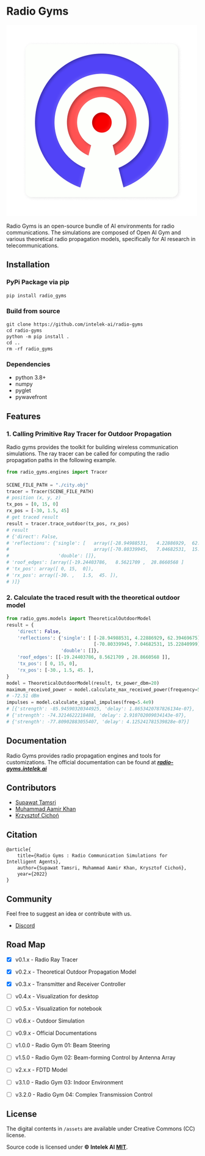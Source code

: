 # Radio Gyms

![Radio Gyms](https://github.com/intelek-ai/radio-gyms/blob/master/assets/logo.png)

Radio Gyms is an open-source bundle of AI environments for radio communications. The simulations are composed of Open AI Gym and various theoretical radio propagation models, specifically for AI research in telecommunications. 

## Installation
### PyPi Package via pip
```shell
pip install radio_gyms
```
### Build from source
```shell
git clone https://github.com/intelek-ai/radio-gyms
cd radio-gyms
python -m pip install .
cd ..
rm -rf radio_gyms
```
### Dependencies
* python 3.8+
* numpy
* pyglet
* pywavefront
## Features
### 1. Calling Primitive Ray Tracer for Outdoor Propagation
Radio gyms provides the toolkit for building wireless communication simulations. 
The ray tracer can be called for computing the radio propagation paths in the following example.
```python
from radio_gyms.engines import Tracer

SCENE_FILE_PATH = "./city.obj"
tracer = Tracer(SCENE_FILE_PATH)
# position (x, y, z)
tx_pos = [0, 15, 0]
rx_pos = [-30, 1.5, 45]
# get traced result
result = tracer.trace_outdoor(tx_pos, rx_pos)
# result
# {'direct': False, 
# 'reflections': {'single': [   array([-28.94988531,   4.22886929,  62.39469675]),
#                               array([-70.80339945,   7.04682531,  15.22840999])],
#                  'double': []},
# 'roof_edges': [array([-19.24403786,   8.5621709 ,  28.8660568 ]
# 'tx_pos': array([ 0, 15,  0]),
# 'rx_pos': array([-30. ,   1.5,  45. ]),
# )]}
```
### 2. Calculate the traced result with the theoretical outdoor model
```python
from radio_gyms.models import TheoreticalOutdoorModel
result = {
    'direct': False, 
    'reflections': {'single': [ [-28.94988531, 4.22886929, 62.39469675],
                                [-70.80339945, 7.04682531, 15.22840999]],
                    'double': []},
    'roof_edges': [[-19.24403786, 8.5621709 , 28.8660568 ]],
    'tx_pos': [ 0, 15, 0],
    'rx_pos': [-30., 1.5, 45. ],
}
model = TheoreticalOutdoorModel(result, tx_power_dbm=20)
maximum_received_power = model.calculate_max_received_power(frequency=5.4e9) 
# -72.51 dBm
impulses = model.calculate_signal_impulses(freq=5.4e9)
# [{'strength': -85.94590320344925, 'delay': 1.8653420787826134e-07},
# {'strength': -74.3214622218488, 'delay': 2.910702009034143e-07}, 
# {'strength': -77.80902883055407, 'delay': 4.125241781539828e-07}]
```
## Documentation
Radio Gyms provides radio propagation engines and tools for customizations.
The official documentation can be found at ***[radio-gyms.intelek.ai](https://radio-gyms.intelek.ai)***

## Contributors
- [Supawat Tamsri](https://github.com/tamsri)
- [Muhammad Aamir Khan](https://scholar.google.com/citations?user=Q7YdzQEAAAAJ)
- [Krzysztof Cichoń](https://scholar.google.com/citations?user=GmzK3-oAAAAJ)

## Citation

```
@article{
	title={Radio Gyms : Radio Communication Simulations for Intelligent Agents},
	author={Supawat Tamsri, Muhammad Aamir Khan, Krysztof Cichoń},
	year={2022}
}
```

## Community
Feel free to suggest an idea or contribute with us.
* [Discord](https://discord.gg/Rp2KhXcpPh)

## Road Map
- [x] v0.1.x - Radio Ray Tracer
- [x] v0.2.x - Theoretical Outdoor Propagation Model
- [x] v0.3.x - Transmitter and Receiver Controller
- [ ] v0.4.x - Visualization for desktop
- [ ] v0.5.x - Visualization for notebook
- [ ] v0.6.x - Outdoor Simulation
- [ ] v0.9.x - Official Documentations
- [ ] v1.0.0 - Radio Gym 01: Beam Steering
- [ ] v1.5.0 - Radio Gym 02: Beam-forming Control by Antenna Array
- [ ] v2.x.x - FDTD Model
- [ ] v3.1.0 - Radio Gym 03: Indoor Environment
- [ ] v3.2.0 - Radio Gym 04: Complex Transmission Control


## License

The digital contents in ```/assets``` are available under Creative Commons (CC) license.

Source code is licensed under **© Intelek AI [MIT](https://github.com/intelek-ai/radio-gyms/blob/master/LICENSE)**.
